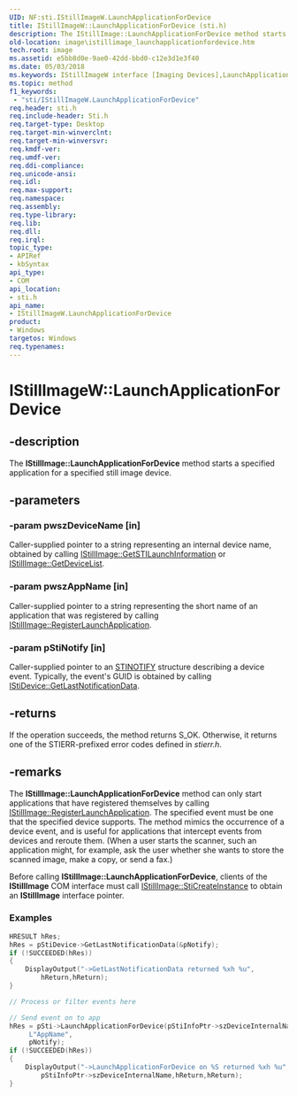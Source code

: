 ```yaml
---
UID: NF:sti.IStillImageW.LaunchApplicationForDevice
title: IStillImageW::LaunchApplicationForDevice (sti.h)
description: The IStillImage::LaunchApplicationForDevice method starts a specified application for a specified still image device.
old-location: image\istillimage_launchapplicationfordevice.htm
tech.root: image
ms.assetid: e5bb8d0e-9ae0-42dd-bbd0-c12e3d1e3f40
ms.date: 05/03/2018
ms.keywords: IStillImageW interface [Imaging Devices],LaunchApplicationForDevice method, IStillImageW.LaunchApplicationForDevice, IStillImageW::LaunchApplicationForDevice, LaunchApplicationForDevice, LaunchApplicationForDevice method [Imaging Devices], LaunchApplicationForDevice method [Imaging Devices],IStillImageW interface, image.istillimage_launchapplicationfordevice, sti/IStillImageW::LaunchApplicationForDevice, stifnc_3ecda881-3b82-4323-b739-614e4f8f78a7.xml
ms.topic: method
f1_keywords:
 - "sti/IStillImageW.LaunchApplicationForDevice"
req.header: sti.h
req.include-header: Sti.h
req.target-type: Desktop
req.target-min-winverclnt: 
req.target-min-winversvr: 
req.kmdf-ver: 
req.umdf-ver: 
req.ddi-compliance: 
req.unicode-ansi: 
req.idl: 
req.max-support: 
req.namespace: 
req.assembly: 
req.type-library: 
req.lib: 
req.dll: 
req.irql: 
topic_type:
- APIRef
- kbSyntax
api_type:
- COM
api_location:
- sti.h
api_name:
- IStillImageW.LaunchApplicationForDevice
product:
- Windows
targetos: Windows
req.typenames: 
---
```


# IStillImageW::LaunchApplicationForDevice

## -description

The **IStillImage::LaunchApplicationForDevice** method starts a specified application for a specified still image device.

## -parameters

### -param pwszDeviceName [in]

Caller-supplied pointer to a string representing an internal device name, obtained by calling [IStillImage::GetSTILaunchInformation](https://docs.microsoft.com/previous-versions/windows/hardware/drivers/ff543790(v=vs.85)) or [IStillImage::GetDeviceList](https://docs.microsoft.com/previous-versions/windows/hardware/drivers/ff543784(v=vs.85)).

### -param pwszAppName [in]

Caller-supplied pointer to a string representing the short name of an application that was registered by calling [IStillImage::RegisterLaunchApplication](https://docs.microsoft.com/previous-versions/windows/hardware/drivers/ff543798(v=vs.85)).

### -param pStiNotify [in]

Caller-supplied pointer to an [STINOTIFY](https://docs.microsoft.com/windows-hardware/drivers/ddi/sti/ns-sti-_stinotify) structure describing a device event. Typically,  the event's GUID is obtained by calling [IStiDevice::GetLastNotificationData](https://docs.microsoft.com/windows-hardware/drivers/ddi/sti/nf-sti-istidevice-getlastnotificationdata).

## -returns

If the operation succeeds, the method returns S_OK. Otherwise, it returns one of the STIERR-prefixed error codes defined in *stierr.h*.

## -remarks

The **IStillImage::LaunchApplicationForDevice** method can only start applications that have registered themselves by calling [IStillImage::RegisterLaunchApplication](https://docs.microsoft.com/previous-versions/windows/hardware/drivers/ff543798(v=vs.85)). The specified event must be one that the specified device supports. The method mimics the occurrence of a device event, and is useful for applications that intercept events from devices and reroute them. (When a user starts the scanner, such an application might, for example, ask the user whether she wants to store the scanned image, make a copy, or send a fax.)

Before calling **IStillImage::LaunchApplicationForDevice**, clients of the **IStillImage** COM interface must call [IStillImage::StiCreateInstance](https://docs.microsoft.com/previous-versions/windows/hardware/drivers/ff543804(v=vs.85)) to obtain an **IStillImage** interface pointer.

### Examples

```cpp
HRESULT hRes;
hRes = pStiDevice->GetLastNotificationData(&pNotify);
if (!SUCCEEDED(hRes))
{
    DisplayOutput("->GetLastNotificationData returned %xh %u",
        hReturn,hReturn);
}

// Process or filter events here

// Send event on to app
hRes = pSti->LaunchApplicationForDevice(pStiInfoPtr->szDeviceInternalName,
     L"AppName",
     pNotify);
if (!SUCCEEDED(hRes))
{
    DisplayOutput("->LaunchApplicationForDevice on %S returned %xh %u",
        pStiInfoPtr->szDeviceInternalName,hReturn,hReturn);
}
```
